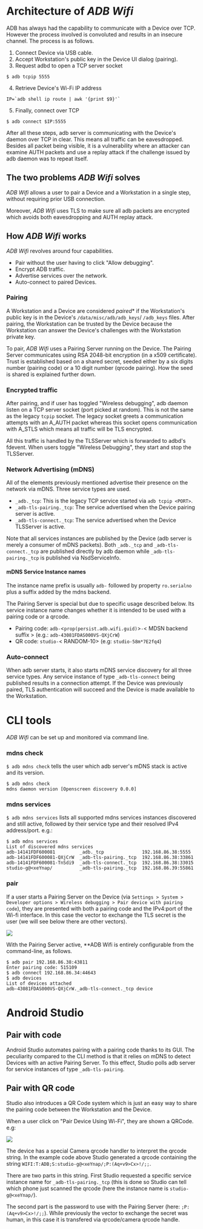 # Architecture of *ADB Wifi*

ADB has always had the capability to communicate with a Device over TCP. However
the process involved is convoluted and results in an insecure channel.
The process is as follows.

1. Connect Device via USB cable.
2. Accept Workstation's public key in the Device UI dialog (pairing).
3. Request adbd to open a TCP server socket 
```
$ adb tcpip 5555
```
4. Retrieve Device's Wi-Fi IP address
```
IP=`adb shell ip route | awk '{print $9}'`
```
5. Finally, connect over TCP
```
$ adb connect $IP:5555
```

After all these steps, adb server is communicating 
with the Device's daemon over TCP in clear. 
This means all traffic can be eavesdropped. Besides all packet being visible,
it is a vulnerability where  an attacker can examine AUTH packets and use a replay
attack if the challenge issued by adb daemon was to repeat itself. 


## The two problems *ADB Wifi* solves

*ADB Wifi* allows a user to pair a Device and a Workstation in a single step, without
requiring prior USB connection. 

Moreover, *ADB Wifi* uses TLS to make sure all adb packets are encrypted 
which avoids both eavesdropping and AUTH replay attack.

## How *ADB Wifi* works

*ADB Wifi* revolves around four capabilities.

- Pair without the user having to click "Allow debugging".
- Encrypt ADB traffic.
- Advertise services over the network.
- Auto-connect to paired Devices.

### Pairing

A Workstation and a Device are considered *paired** if the Workstation's public key
is in the Device's `/data/misc/adb/adb_keys`/ `/adb_keys` files. After pairing, the
Workstation can be trusted by the Device because the Workstation
can answer the Device's challenges with the Workstation private key.

To pair, *ADB Wifi* uses a Pairing Server running on the Device. 
The Pairing Server communicates using RSA 2048-bit encryption (in a x509 certificate).
Trust is established based on a shared secret, seeded either by a six digits number (pairing code)
or a 10 digit number (qrcode pairing). How the seed is shared is explained further down.

### Encrypted traffic

After pairing, and if user has toggled "Wireless debugging", adb daemon listen on
a TCP server socket (port picked at random). This is not the same as the legacy `tcpip` socket. The
legacy socket greets a communication attempts with an A_AUTH packet whereas
this socket opens communication with A_STLS which means all traffic will be
TLS encrypted.

All this traffic is handled by the TLSServer which is forwarded to adbd's fdevent.
When users toggle "Wireless Debugging", they start and stop the TLSServer.

### Network Advertising (mDNS)

All of the elements previously mentioned advertise their presence on the network
via mDNS. Three service types are used.

- `_adb._tcp`: This is the legacy TCP service started via `adb tcpip <PORT>`.
- `_adb-tls-pairing._tcp`: The service advertised when the Device pairing server is active.
- `_adb-tls-connect._tcp`: The service advertised when the Device TLSServer is active.

Note that all services instances are published by the Device (adb server is merely a consumer
of mDNS packets). Both `_adb._tcp` and `_adb-tls-connect._tcp` are published directly
by adb daemon while `_adb-tls-pairing._tcp` is published via NsdServiceInfo.

#### mDNS Service Instance names

The instance name prefix is usually `adb-` followed by property `ro.serialno` plus a suffix added
by the mdns backend.
 
The Pairing Server is special but due to specific usage described below. Its 
service instance name changes whether it is intended to be used with a pairing code
or a qrcode.

- Pairing code: `adb-`<`prop(persist.adb.wifi.guid)`>`-`< MDSN backend suffix > (e.g.: `adb-43081FDAS000VS-QXjCrW`)
- QR code: `studio-`< RANDOM-10> (e.g: `studio-58m*7E2fq4`)

### Auto-connect

When adb server starts, it also starts mDNS service discovery for all three service types.
Any service instance of type `_adb-tls-connect` being published results in a connection attempt.
If the Device was previously paired, TLS authentication will succeed and the Device is made
available to the Workstation.

# CLI tools

*ADB Wifi* can be set up and monitored via command line.

### mdns check
`$ adb mdns check` tells the user which adb server's mDNS stack is active and its version.

```
$ adb mdns check
mdns daemon version [Openscreen discovery 0.0.0]
```

### mdns services
`$ adb mdns services` lists all supported mdns services instances discovered and still active,
followed by their service type and their resolved IPv4 address/port. e.g.:
```
$ adb mdns services
List of discovered mdns services
adb-14141FDF600081         _adb._tcp	          192.168.86.38:5555
adb-14141FDF600081-QXjCrW  _adb-tls-pairing._tcp  192.168.86.38:33861
adb-14141FDF600081-TnSdi9  _adb-tls-connect._tcp  192.168.86.38:33015
studio-g@<xeYnap/          _adb-tls-pairing._tcp  192.168.86.39:55861
```

### pair

If a user starts a Pairing Server on the Device (via 
`Settings > System > Developer options > Wireless debugging > Pair device with pairing code`), they
are presented with both a pairing code and the IPv4:port of the Wi-fi interface. In this case
the vector to exchange the TLS secret is the user (we will see below there are other vectors).

![](adb_wifi_assets/pairing_dialog.png)

With the Pairing Server active, **ADB Wifi is entirely configurable from the command-line, as follows.

```
$ adb pair 192.168.86.38:43811
Enter pairing code: 515109
$ adb connect 192.168.86.34:44643
$ adb devices
List of devices attached
adb-43081FDAS000VS-QXjCrW._adb-tls-connect._tcp	device
``` 

# Android Studio

## Pair with code
Android Studio automates pairing with a pairing code thanks to its GUI.
The peculiarity compared to the CLI method
is that it relies on mDNS to detect Devices with an active Pairing Server. 
To this effect, Studio polls adb server for service instances of type `_adb-tls-pairing`.

## Pair with QR code
Studio also introduces a QR Code system which is just an easy way to share
the pairing code between the Workstation and the Device.

When a user click on "Pair Device Using Wi-Fi", they are shown a QRCode. e.g:

![](adb_wifi_assets/qrcode.png)

The device has a special Camera qrcode handler to interpret the qrcode string.
In the example code above Studio generated a qrcode containing the string `WIFI:T:ADB;S:studio-g@<xeYnap/;P:(Aq+v9>Cx>!/;;`.

There are two parts in this string. First Studio requested a specific service instance name for `_adb-tls-pairing._tcp`
(this is done so Studio can tell which phone just scanned the qrcode (here the instance name is `studio-g@<xeYnap/`).

The second part is the password to use with the Pairing Server (here: `;P:(Aq+v9>Cx>!/;;`). While previously
the vector to exchange the secret was human, in this case it is transfered via qrcode/camera qrcode handle.

